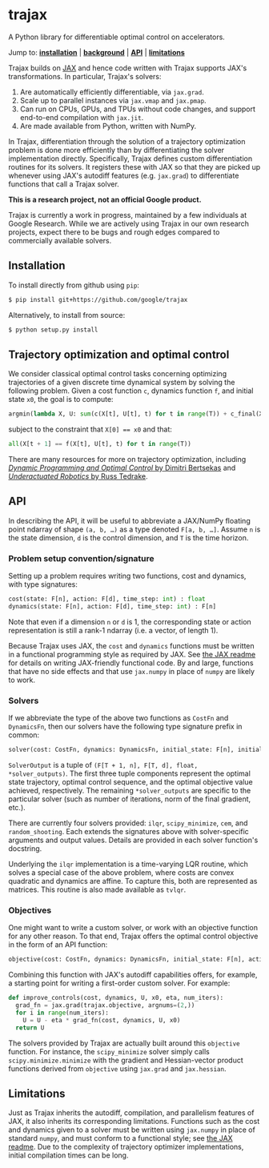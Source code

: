 # trajax

A Python library for differentiable optimal control on accelerators.

Jump to: [**installation**](#installation)
| [**background**](#trajectory-optimization-and-optimal-control)
| [**API**](#api)
| [**limitations**](#limitations)

Trajax builds on [JAX](https://github.com/google/jax) and hence code written
with Trajax supports JAX's transformations. In particular, Trajax's solvers:

1. Are automatically efficiently differentiable, via `jax.grad`.
2. Scale up to parallel instances via `jax.vmap` and `jax.pmap`.
3. Can run on CPUs, GPUs, and TPUs without code changes, and support end-to-end compilation with `jax.jit`.
4. Are made available from Python, written with NumPy.

In Trajax, differentiation through the solution of a trajectory optimization problem is done more efficiently than by differentiating the solver implementation directly. Specifically, Trajax defines custom differentiation routines for its solvers. It registers these with JAX so that they are picked up whenever using JAX's autodiff features (e.g. `jax.grad`) to differentiate functions that call a Trajax solver.

**This is a research project, not an official Google product.**

Trajax is currently a work in progress, maintained by a few individuals at Google Research. While we are actively using Trajax in our own research projects, expect there to be bugs and rough edges compared to commercially available solvers.

## Installation

To install directly from github using `pip`:

```bash
$ pip install git+https://github.com/google/trajax
```

Alternatively, to install from source:

```bash
$ python setup.py install
```

## Trajectory optimization and optimal control

We consider classical optimal control tasks concerning optimizing trajectories of a given discrete time dynamical system by solving the following problem. Given a cost function `c`, dynamics function `f`, and initial state `x0`, the goal is to compute:

```python
argmin(lambda X, U: sum(c(X[t], U[t], t) for t in range(T)) + c_final(X[T]))
```

subject to the constraint that `X[0] == x0` and that:

```python
all(X[t + 1] == f(X[t], U[t], t) for t in range(T))
```

There are many resources for more on trajectory optimization, including [_Dynamic Programming and Optimal Control_ by Dimitri Bertsekas](http://athenasc.com/dpbook.html) and [_Underactuated Robotics_ by Russ Tedrake](http://underactuated.mit.edu/trajopt.html).

## API

In describing the API, it will be useful to abbreviate a JAX/NumPy floating point ndarray of shape `(a, b, …)` as a type denoted `F[a, b, …]`. Assume `n` is the state dimension, `d` is the control dimension, and `T` is the time horizon.

### Problem setup convention/signature

Setting up a problem requires writing two functions, cost and dynamics, with type signatures:

```python
cost(state: F[n], action: F[d], time_step: int) : float
dynamics(state: F[n], action: F[d], time_step: int) : F[n]
```

Note that even if a dimension `n` or `d` is 1, the corresponding state or action representation is still a rank-1 ndarray (i.e. a vector, of length 1).

Because Trajax uses JAX, the `cost` and `dynamics` functions must be written in a functional programming style as required by JAX. See [the JAX readme](https://github.com/google/jax#current-gotchas) for details on writing JAX-friendly functional code. By and large, functions that have no side effects and that use `jax.numpy` in place of `numpy` are likely to work.

### Solvers

If we abbreviate the type of the above two functions as `CostFn` and `DynamicsFn`, then our solvers have the following type signature prefix in common:

```python
solver(cost: CostFn, dynamics: DynamicsFn, initial_state: F[n], initial_actions: F[T, d], *solver_args, **solver_kwargs): SolverOutput
```

`SolverOutput` is a tuple of `(F[T + 1, n], F[T, d], float, *solver_outputs)`. The first three tuple components represent the optimal state trajectory, optimal control sequence, and the optimal objective value achieved, respectively. The remaining `*solver_outputs` are specific to the particular solver (such as number of iterations, norm of the final gradient, etc.).

There are currently four solvers provided: `ilqr`, `scipy_minimize`, `cem`, and `random_shooting`. Each extends the signatures above with solver-specific arguments and output values. Details are provided in each solver function's docstring.

Underlying the `ilqr` implementation is a time-varying LQR routine, which solves a special case of the above problem, where costs are convex quadratic and dynamics are affine. To capture this, both are represented as matrices. This routine is also made available as `tvlqr`.

### Objectives

One might want to write a custom solver, or work with an objective function for any other reason. To that end, Trajax offers the optimal control objective in the form of an API function:

```python
objective(cost: CostFn, dynamics: DynamicsFn, initial_state: F[n], actions: F[T, d]): float
```

Combining this function with JAX's autodiff capabilities offers, for example, a starting point for writing a first-order custom solver. For example:

```python
def improve_controls(cost, dynamics, U, x0, eta, num_iters):
  grad_fn = jax.grad(trajax.objective, argnums=(2,))
  for i in range(num_iters):
    U = U - eta * grad_fn(cost, dynamics, U, x0)
  return U
```

The solvers provided by Trajax are actually built around this `objective` function. For instance, the `scipy_minimize` solver simply calls `scipy.minimize.minimize` with the gradient and Hessian-vector product functions derived from `objective` using `jax.grad` and `jax.hessian`.

## Limitations

​​Just as Trajax inherits the autodiff, compilation, and parallelism features of JAX, it also inherits its corresponding limitations. Functions such as the cost and dynamics given to a solver must be written using `jax.numpy` in place of standard `numpy`, and must conform to a functional style; see [the JAX readme](https://github.com/google/jax#current-gotchas). Due to the complexity of trajectory optimizer implementations, initial compilation times can be long.
